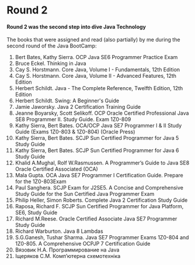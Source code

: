 # Round 2
#### Round 2 was the second step into dive Java Technology

The books that were assigned and read (also partially) by me during the second round of the Java BootCamp:

1. Bert Bates, Kathy Sierra. OCP Java SE6 Programmer Practice Exam
2. Bruce Eckel. Thinking in Java
3. Cay S. Horstmann. Core Java, Volume I - Fundamentals, 12th Edition
4. Cay S. Horstmann. Core Java, Volume II - Advanced Features, 12th Edition
5. Herbert Schildt. Java - The Complete Reference, Twelfth Edition, 12th Edition
6. Herbert Schildt. Swing: A Beginner's Guide
7. Jamie Jaworsky. Java 2 Certification Training Guide
8. Jeanne Boyarsky, Scott Selikoff. OCP Oracle Certified Professional Java SE8 Programmer II. Study Guide. Exam 1Z0-809
9. Kathy Sierra, Bert Bates. OCA/OCP Java SE7 Programmer I & II Study Guide (Exams 1Z0-803 & 1Z0-804) (Oracle Press)
10. Kathy Sierra, Bert Bates. SCJP Sun Certified Programmer for Java 5 Study Guide
11. Kathy Sierra, Bert Bates. SCJP Sun Certified Programmer for Java 6 Study Guide
12. Khalid A.Mughal, Rolf W.Rasmussen. A Programmer’s Guide to Java SE8 Oracle Certified Associated (OCA)
13. Mala Gupta. OCA Java SE7 Programmer I Certification Guide. Prepare for the 1Z0-803Exam
14. Paul Sanghera. SCJP Exam for J2SE5. A Concise and Comprehensive Study Guide for the Sun Certified Java Programmer Exam
15. Philip Heller, Simon Roberts. Complete Java 2 Certification Study Guide
16. Raposa, Richard F. SCJP Sun Certified Programmer for Java Platform, SE6, Study Guide
17. Richard M.Reese. Oracle Certified Associate Java SE7 Programmer Study Guide
18. Richard Warburton. Java 8 Lambdas
19. S.G.Ganesh, Tushar Sharma. Java SE7 Programmer Exams 1Z0-804 and 1Z0-805. A Comprehensive OCPJP 7 Certification Guide
20. Вязовик Н.А. Программирование на Java
21. Іщеряков С.М. Комп’ютерна схемотехніка

